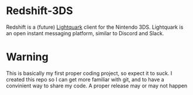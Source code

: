 # Redshift-3DS
Redshift is a (future) [Lightquark](https://dev.lightquark.network) client for the Nintendo 3DS. Lightquark is an open instant messaging platform, similar to Discord and Slack.

# Warning
This is basically my first proper coding project, so expect it to suck. I created this repo so I can get more familiar with git, and to have a convinient way to share my code. A proper release may or may not happen
